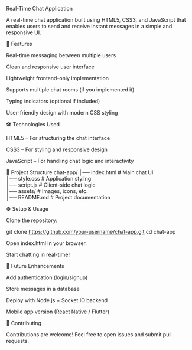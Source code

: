Real-Time Chat Application

A real-time chat application built using HTML5, CSS3, and JavaScript that enables users to send and receive instant messages in a simple and responsive UI.

🚀 Features

Real-time messaging between multiple users

Clean and responsive user interface

Lightweight frontend-only implementation

Supports multiple chat rooms (if you implemented it)

Typing indicators (optional if included)

User-friendly design with modern CSS styling

🛠️ Technologies Used

HTML5 – For structuring the chat interface

CSS3 – For styling and responsive design

JavaScript – For handling chat logic and interactivity

📂 Project Structure
chat-app/
│── index.html      # Main chat UI  
│── style.css       # Application styling  
│── script.js       # Client-side chat logic  
│── assets/         # Images, icons, etc.  
│── README.md       # Project documentation  

⚙️ Setup & Usage

Clone the repository:

git clone https://github.com/your-username/chat-app.git
cd chat-app


Open index.html in your browser.

Start chatting in real-time!

🎯 Future Enhancements

Add authentication (login/signup)

Store messages in a database

Deploy with Node.js + Socket.IO backend

Mobile app version (React Native / Flutter)

🤝 Contributing

Contributions are welcome! Feel free to open issues and submit pull requests.
